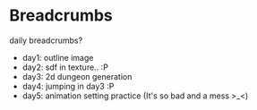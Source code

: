 # Breadcrumbs
daily breadcrumbs?
- day1: outline image
- day2: sdf in texture.. :P
- day3: 2d dungeon generation
- day4: jumping in day3 :P
- day5: animation setting practice (It's so bad and a mess >_<)
